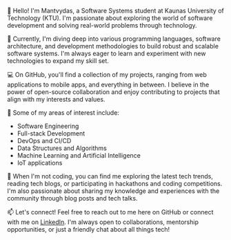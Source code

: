 👋 Hello! I'm Mantvydas, a Software Systems student at Kaunas University of Technology (KTU). I'm passionate about exploring the world of software development and solving real-world problems through technology.

🌱 Currently, I'm diving deep into various programming languages, software architecture, and development methodologies to build robust and scalable software systems. I'm always eager to learn and experiment with new technologies to expand my skill set.

💻 On GitHub, you'll find a collection of my projects, ranging from web applications to mobile apps, and everything in between. I believe in the power of open-source collaboration and enjoy contributing to projects that align with my interests and values.

🔧 Some of my areas of interest include:
- Software Engineering
- Full-stack Development
- DevOps and CI/CD
- Data Structures and Algorithms
- Machine Learning and Artificial Intelligence
- IoT applications

🚀 When I'm not coding, you can find me exploring the latest tech trends, reading tech blogs, or participating in hackathons and coding competitions. I'm also passionate about sharing my knowledge and experiences with the community through blog posts and tech talks.

📫 Let's connect! Feel free to reach out to me here on GitHub or connect with me on [LinkedIn](https://www.linkedin.com/in/mantvydasdeltuva/). I'm always open to collaborations, mentorship opportunities, or just a friendly chat about all things tech!

